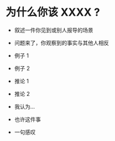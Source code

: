 # 为什么你该 XXXX ?

* 叙述一件你见到或别人报导的场景
* 问题来了，你观察到的事实与其他人相反
* 例子 1
* 例子 2
* 推论 1
* 推论 2

* 我认为...
* 也许这件事
* 一句感叹
